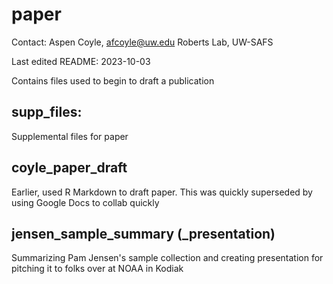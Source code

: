 # paper

Contact: Aspen Coyle, afcoyle@uw.edu
Roberts Lab, UW-SAFS

Last edited README: 2023-10-03

Contains files used to begin to draft a publication

## supp_files:

Supplemental files for paper

## coyle_paper_draft

Earlier, used R Markdown to draft paper. This was quickly superseded by using Google Docs to collab quickly

## jensen_sample_summary (_presentation)

Summarizing Pam Jensen's sample collection and creating presentation for pitching it to folks over at NOAA in Kodiak